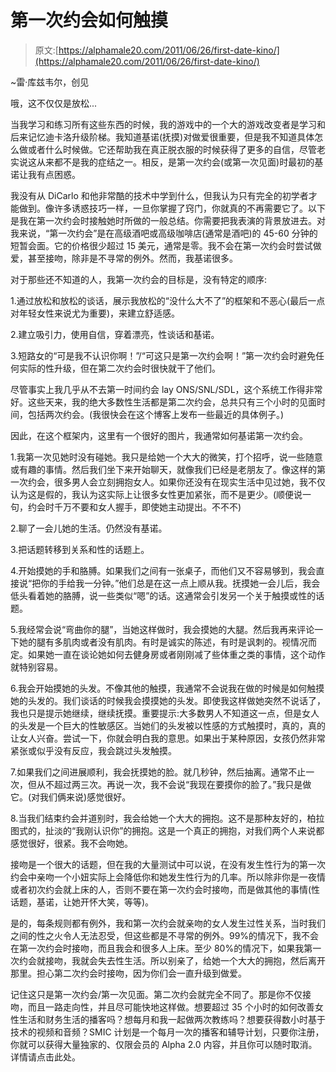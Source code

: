 # 第一次约会如何触摸

> 原文:[https://alphamale20.com/2011/06/26/first-date-kino/](https://alphamale20.com/2011/06/26/first-date-kino/)

~雷·库兹韦尔，创见

哦，这不仅仅是放松...

当我学习和练习所有这些东西的时候，我的游戏中的一个大的游戏改变者是学习和后来记忆迪卡洛升级阶梯。我知道基诺(抚摸)对做爱很重要，但是我不知道具体怎么做或者什么时候做。它还帮助我在真正脱衣服的时候获得了更多的自信，尽管老实说这从来都不是我的症结之一。相反，是第一次约会(或第一次见面)时最初的基诺让我有点困惑。

我没有从 DiCarlo 和他非常酷的技术中学到什么，但我认为只有完全的初学者才能做到。像许多诱惑技巧一样，一旦你掌握了窍门，你就真的不再需要它了。以下是我在第一次约会时接触她时所做的一般总结。你需要把我表演的背景放进去。对我来说，“第一次约会”是在高级酒吧或高级咖啡店(通常是酒吧)的 45-60 分钟的短暂会面。它的价格很少超过 15 美元，通常是零。我不会在第一次约会时尝试做爱，甚至接吻，除非是不寻常的例外。然而，我基诺很多。

对于那些还不知道的人，我第一次约会的目标是，没有特定的顺序:

1.通过放松和放松的谈话，展示我放松的“没什么大不了”的框架和不恶心(最后一点对年轻女性来说尤为重要)，来建立舒适感。

2.建立吸引力，使用自信，穿着漂亮，性谈话和基诺。

3.短路女的“可是我不认识你啊！”/“可这只是第一次约会啊！”第一次约会时避免任何实际的性升级，但在第二次约会时很快就干了他们。

尽管事实上我几乎从不去第一时间约会 lay ONS/SNL/SDL，这个系统工作得非常好。这些天来，我的绝大多数性生活都是第二次约会，总共只有三个小时的见面时间，包括两次约会。(我很快会在这个博客上发布一些最近的具体例子。)

因此，在这个框架内，这里有一个很好的图片，我通常如何基诺第一次约会。

1.我第一次见她时没有碰她。我只是给她一个大大的微笑，打个招呼，说一些随意或有趣的事情。然后我们坐下来开始聊天，就像我们已经是老朋友了。像这样的第一次约会，很多男人会立刻拥抱女人。如果你还没有在现实生活中见过她，我不仅认为这是假的，我认为这实际上让很多女性更加紧张，而不是更少。(顺便说一句，约会时千万不要和女人握手，即使她主动提出。不不不)

2.聊了一会儿她的生活。仍然没有基诺。

3.把话题转移到关系和性的话题上。

4.开始摸她的手和胳膊。如果我们之间有一张桌子，而他们又不容易够到，我会直接说“把你的手给我一分钟。”他们总是在这一点上顺从我。抚摸她一会儿后，我会低头看着她的胳膊，说一些类似“嗯”的话。这通常会引发另一个关于触摸或性的话题。

5.我经常会说“弯曲你的腿”，当她这样做时，我会摸她的大腿。然后我再来评论一下她的腿有多肌肉或者没有肌肉。有时是诚实的陈述，有时是讽刺的。视情况而定。如果她一直在谈论她如何去健身房或者刚刚减了些体重之类的事情，这个动作就特别容易。

6.我会开始摸她的头发。不像其他的触摸，我通常不会说我在做的时候是如何触摸她的头发的。我们谈话的时候我会摸摸她的头发。即使我这样做她突然不说话了，我也只是提示她继续，继续抚摸。重要提示:大多数男人不知道这一点，但是女人的头发是一个巨大的性敏感区。当她们的头发被以性感的方式触摸时，真的，真的让女人兴奋。尝试一下，你就会明白我的意思。如果出于某种原因，女孩仍然非常紧张或似乎没有反应，我会跳过头发触摸。

7.如果我们之间进展顺利，我会抚摸她的脸。就几秒钟，然后抽离。通常不止一次，但从不超过两三次。再说一次，我不会说“我现在要摸你的脸了。”我只是做它。(对我们俩来说)感觉很好。

8.当我们结束约会并道别时，我会给她一个大大的拥抱。这不是那种友好的，柏拉图式的，扯淡的“我刚认识你”的拥抱。这是一个真正的拥抱，对我们两个人来说都感觉很好，很紧。我不会吻她。

接吻是一个很大的话题，但在我的大量测试中可以说，在没有发生性行为的第一次约会中亲吻一个小妞实际上会降低你和她发生性行为的几率。所以除非你是一夜情或者初次约会就上床的人，否则不要在第一次约会时接吻，而是做其他的事情(性话题，基诺，让她开怀大笑，等等)。

是的，每条规则都有例外，我和第一次约会就亲吻的女人发生过性关系，当时我们之间的性之火令人无法忍受，但这些都是不寻常的例外。99%的情况下，我不会在第一次约会时接吻，而且我会和很多人上床。至少 80%的情况下，如果我第一次约会就接吻，我就会失去性生活。所以别亲了，给她一个大大的拥抱，然后离开那里。担心第二次约会时接吻，因为你们会一直升级到做爱。

记住这只是第一次约会/第一次见面。第二次约会就完全不同了。那是你不仅接吻，而且一路走向性，并且尽可能快地这样做。想要超过 35 个小时的如何改善女性生活和财务生活的播客吗？想每月和我一起做两次教练吗？想要获得数小时基于技术的视频和音频？SMIC 计划是一个每月一次的播客和辅导计划，只要你注册，你就可以获得大量独家的、仅限会员的 Alpha 2.0 内容，并且你可以随时取消。详情请点击此处。